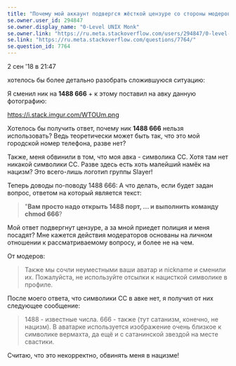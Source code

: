 ```yaml
---
title: "Почему мой аккаунт подвергся жёсткой цензуре со стороны модеров?"
se.owner.user_id: 294847
se.owner.display_name: "0-Level UNIX Monk"
se.owner.link: "https://ru.meta.stackoverflow.com/users/294847/0-level-unix-monk"
se.link: "https://ru.meta.stackoverflow.com/questions/7764/"
se.question_id: 7764
---
```


2 сен '18 в 21:47

хотелось бы более детально разобрать сложившуюся ситуацию: 

Я сменил ник на **1488 666** + к этому поставил на авку данную фотографию: 

https://i.stack.imgur.com/WTOUm.png

Хотелось бы получить ответ, почему ник **1488 666** нельзя использовать? Ведь теоретически может быть так, что это мой городской номер телефона, разве нет?

Также, меня обвинили в том, что моя авка - символика СС. Хотя там нет никакой символики СС. Разве здесь есть хоть малейший намёк на нацизм? Это всего-лишь логотип группы Slayer! 

Теперь доводы по-поводу 1488 666: А что делать, если будет задан вопрос, ответом на который является текст: 

> "**Вам просто надо открыть 1488 порт, ... и выполнить команду chmod 666**? 

Мой ответ подвергнут цензуре, а за мной приедет полиция и меня посадят? Мне кажется действия модераторов основаны на личном отношении к рассматриваемому вопросу, и более не на чем. 

От модеров: 

> Также мы сочли неуместными ваши аватар и nickname и сменили их. Пожалуйста, не используйте отсылки к нацисткой символике в профиле.

После моего ответа, что символики СС в авке нет, я получил от них следующее сообщение: 

> 1488 - известные числа. 666 - также (тут сатанизм, конечно, не нацизм). В аватарке используется изображение очень близкое к символике вермахта, да ещё и с сатанинской звездой на месте свастики.

Cчитаю, что это некорректно, обвинять меня в нацизме!
